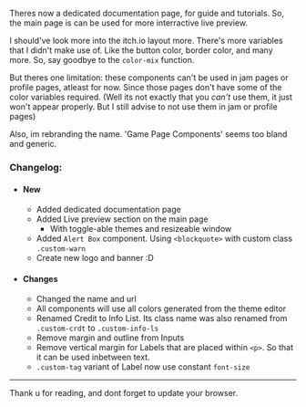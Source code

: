 <!-- v0.0.3: Live preview, documentation guides, and Alert Box -->

Theres now a dedicated documentation page, for guide and tutorials. So, the main page is can be used for more interractive live preview.

I should've look more into the itch.io layout more. There's more variables that I didn't make use of. Like the button color, border color, and many more. So, say goodbye to the `color-mix` function.

But theres one limitation: these components can't be used in jam pages or profile pages, atleast for now. Since those pages don't have some of the color variables required. <span class="custom-hd">(Well its not exactly that you *can't* use them, it just won't appear properly. But I still advise to not use them in jam or profile pages)</span>

Also, im rebranding the name. 'Game Page Components' seems too bland and generic.

### Changelog:
- #### New
    - Added dedicated documentation page
    - Added Live preview section on the main page
        - With toggle-able themes and resizeable window
    - Added `Alert Box` component. Using `<blockquote>` with custom class `.custom-warn`
    - Create new logo and banner :D
- #### Changes
    - Changed the name and url
    - All components will use all colors generated from the theme editor
    - Renamed Credit to Info List. Its class name was also renamed from `.custom-crdt` to `.custom-info-ls`
    - Remove margin and outline from Inputs
    - Remove vertical margin for Labels that are placed within `<p>`. So that it can be used inbetween text.
    - `.custom-tag` variant of Label now use constant `font-size`

---

Thank u for reading, and dont forget to update your browser.
